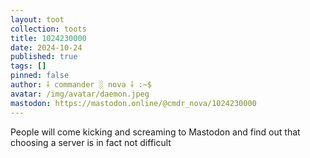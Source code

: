 ```yaml
---
layout: toot
collection: toots
title: 1024230000
date: 2024-10-24
published: true
tags: []
pinned: false
author: ⸸ commander ░ nova ⸸ :~$
avatar: /img/avatar/daemon.jpeg
mastodon: https://mastodon.online/@cmdr_nova/1024230000
---
```


People will come kicking and screaming to Mastodon and find out that choosing a server is in fact not difficult
